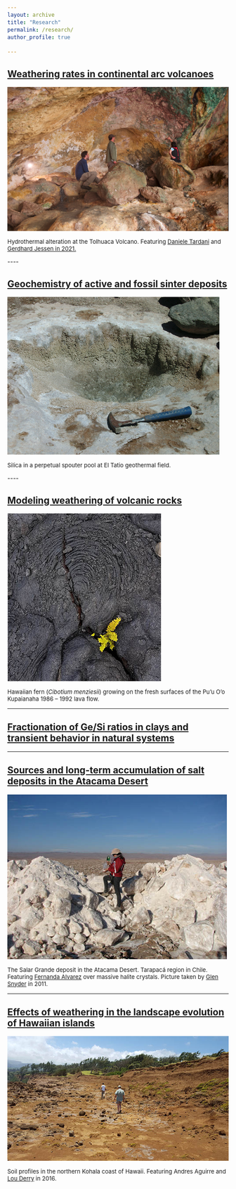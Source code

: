 ```yaml
---
layout: archive
title: "Research"
permalink: /research/
author_profile: true

---
```

<h2><b><a href="https://aliperezfodich.github.io/research/subduction-weathering">Weathering rates in continental arc volcanoes</a></b></h2> 

<img style="float: center;" src="/images/tolhuaca-cave-small.png" style="width:250px;">
<p style="font-size:small">Hydrothermal alteration at the Tolhuaca Volcano. Featuring <a href="https://www.researchgate.net/profile/Daniele-Tardani">Daniele Tardani</a> and <a href="https://www.researchgate.net/profile/Gerdhard-Jessen">Gerdhard Jessen in 2021.</a></p> 
----
<h2><b><a href="https://aliperezfodich.github.io/research/silica">Geochemistry of active and fossil sinter deposits</a></b></h2> 

<img style="float: center;" src="/images/tatio-ps-small.png" style="width:250px;">
<p style="font-size:small">Silica in a perpetual spouter pool at El Tatio geothermal field.</a></p> 
----
<h2><b><a href="https://aliperezfodich.github.io/research/volcanic-weathering">Modeling weathering of volcanic rocks</a></b></h2> 

<img style="float: center;" src="/images/basalt-fern-small.png" style="width:300px;">
<p style="font-size:small">Hawaiian fern (<i>Cibotium menziesii</i>) growing on the fresh surfaces of the Pu’u O’o Kupaianaha 1986 – 1992 lava flow.</p>

----
<h2><b><a href="https://aliperezfodich.github.io/research/GeSi-clays">Fractionation of Ge/Si ratios in clays and transient behavior in natural systems</a></b></h2> 

----
<h2><b><a href="https://aliperezfodich.github.io/research/Atacama-nitrates">Sources and long-term accumulation of salt deposits in the Atacama Desert</a></b></h2> 

<img style="float: center;" src="/images/fernanda-atacama.JPG">
<p style="font-size:small">The Salar Grande deposit in the Atacama Desert. Tarapacá region in Chile. Featuring <a href="https://fcqudec.cl/nuestro-personal/dra-fernanda-alvarez-amado/">Fernanda Alvarez</a> over massive halite crystals. Picture taken by <a href="https://researchmap.jp/glen_snyder/?lang=english">Glen Snyder</a> in 2011.</p>

----
<h2><b><a href="https://aliperezfodich.github.io/research/Hawaii-landscape">Effects of weathering in the landscape evolution of Hawaiian islands</a></b></h2> 

<img style="float: center;" src="/images/research2.jpg">
<p style="font-size:small">Soil profiles in the northern Kohala coast of Hawaii. Featuring Andres Aguirre and <a href="http://www.geo.cornell.edu/eas/PeoplePlaces/Faculty/derry-new/index.html">Lou Derry</a> in  2016.</p>






